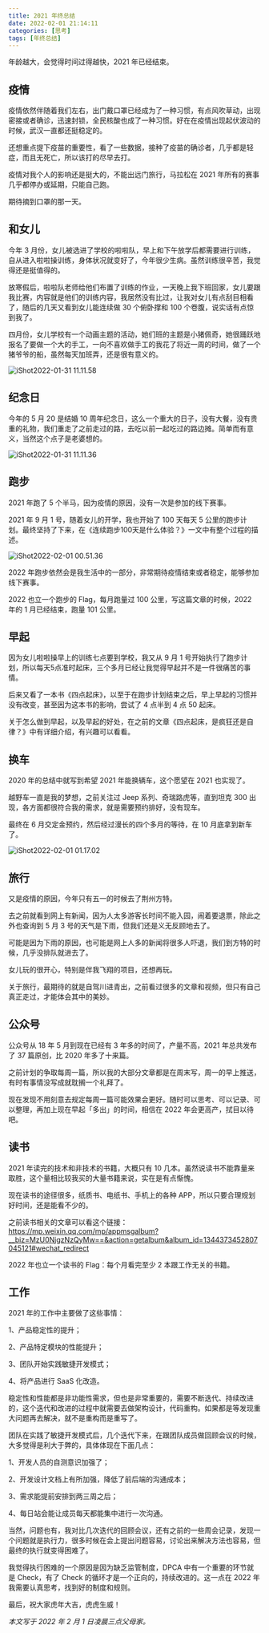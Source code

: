 ```yaml
---
title: 2021 年终总结
date: 2022-02-01 21:14:11
categories: [思考]
tags: [年终总结]
---
```


年龄越大，会觉得时间过得越快，2021 年已经结束。

<!--more-->

## 疫情

疫情依然伴随着我们左右，出门戴口罩已经成为了一种习惯，有点风吹草动，出现密接或者确诊，迅速封锁，全民核酸也成了一种习惯。好在在疫情出现起伏波动的时候，武汉一直都还挺稳定的。

还想重点提下疫苗的重要性，看了一些数据，接种了疫苗的确诊者，几乎都是轻症，而且无死亡，所以该打的尽早去打。

疫情对我个人的影响还是挺大的，不能出远门旅行，马拉松在 2021 年所有的赛事几乎都停办或延期，只能自己跑。

期待摘到口罩的那一天。

## 和女儿

今年 3 月份，女儿被选进了学校的啦啦队，早上和下午放学后都需要进行训练，自从进入啦啦操训练，身体状况就变好了，今年很少生病。虽然训练很辛苦，我觉得还是挺值得的。

放寒假后，啦啦队老师给他们布置了训练的作业，一天晚上我下班回家，女儿要跟我比赛，内容就是他们的训练内容，我居然没有比过，让我对女儿有点刮目相看了，随后的几天又看到女儿能连续做 30 个俯卧撑和 100 个卷腹，说实话有点惊到我了。

四月份，女儿学校有一个动画主题的活动，她们班的主题是小猪佩奇，她很踊跃地报名了要做一个大的手工，一向不喜欢做手工的我花了将近一周的时间，做了一个猪爷爷的船，虽然每天加班弄，还是很有意义的。

![iShot2022-01-31 11.11.58](https://cdn.jsdelivr.net/gh/oec2003/hblog-images/img/202202012118275.jpg)

## 纪念日

今年的 5 月 20  是结婚 10 周年纪念日，这么一个重大的日子，没有大餐，没有贵重的礼物，我们重走了之前走过的路，去吃以前一起吃过的路边摊。简单而有意义，当然这个点子是老婆想的。

![iShot2022-01-31 11.11.36](https://cdn.jsdelivr.net/gh/oec2003/hblog-images/img/202202012118936.jpg)

## 跑步

2021 年跑了 5 个半马，因为疫情的原因，没有一次是参加的线下赛事。

2021 年 9 月 1 号，随着女儿的开学，我也开始了 100 天每天 5 公里的跑步计划。最终坚持了下来，在《连续跑步100天是什么体验？》一文中有整个过程的描述。

![iShot2022-02-01 00.51.36](https://cdn.jsdelivr.net/gh/oec2003/hblog-images/img/202202012118655.jpg)

2022 年跑步依然会是我生活中的一部分，非常期待疫情结束或者稳定，能够参加线下赛事。

2022 也立一个跑步的 Flag，每月跑量过 100 公里，写这篇文章的时候，2022 年的 1 月已经结束，跑量 101 公里。

## 早起

因为女儿啦啦操早上的训练七点要到学校，我又从 9 月 1 号开始执行了跑步计划，所以每天5点准时起床，三个多月已经让我觉得早起并不是一件很痛苦的事情。

后来又看了一本书《四点起床》，以至于在跑步计划结束之后，早上早起的习惯并没有改变，甚至因为这本书的影响，尝试了 4 点半到 4 点 50 起床。

关于怎么做到早起，以及早起的好处，在之前的文章《四点起床，是疯狂还是自律？》中有详细介绍，有兴趣可以看看。

## 换车

2020 年的总结中就写到希望 2021 年能换辆车，这个愿望在 2021 也实现了。

越野车一直是我的梦想，之前关注过 Jeep 系列、奇瑞路虎等，直到坦克 300 出现，各方面都很符合我的需求，就是需要预约排好，没有现车。

最终在 6 月交定金预约，然后经过漫长的四个多月的等待，在 10 月底拿到新车了。

![iShot2022-02-01 01.17.02](https://cdn.jsdelivr.net/gh/oec2003/hblog-images/img/202202012118528.jpg)

## 旅行

又是疫情的原因，今年只有五一的时候去了荆州方特。

去之前就看到网上有新闻，因为人太多游客长时间不能入园，闹着要退票，除此之外也查询到 5 月 3 号的天气是下雨，但我们还是义无反顾地去了。

可能是因为下雨的原因，也可能是网上人多的新闻将很多人吓退，我们到方特的时候，几乎没排队就进去了。

女儿玩的很开心，特别是伴我飞翔的项目，还想再玩。

关于旅行，最期待的就是自驾川进青出，之前看过很多的文章和视频，但只有自己真正走过，才能体会其中的美妙。

## 公众号

公众号从 18 年 5 月到现在已经有 3 年多的时间了，产量不高，2021 年总共发布了 37 篇原创，比 2020 年多了十来篇。

之前计划的争取每周一篇，所以我的大部分文章都是在周末写，周一的早上推送，有时有事情没写成就耽搁一个礼拜了。

现在发现不用刻意去规定每周一篇可能效果会更好。随时可以思考、可以记录、可以整理，再加上现在早起「多出」的时间，相信在 2022 年会更高产，拭目以待吧。

## 读书

2021 年读完的技术和非技术的书籍，大概只有 10 几本。虽然说读书不能靠量来取胜，这个量相比较我买的大量书籍来说，实在是有点惭愧。

现在读书的途径很多，纸质书、电纸书、手机上的各种 APP，所以只要合理规划好时间，还是能看不少的。

之前读书相关的文章可以看这个链接：https://mp.weixin.qq.com/mp/appmsgalbum?__biz=MzU0NjgzNzQyMw==&action=getalbum&album_id=1344373452807045121#wechat_redirect

2022 年也立一个读书的 Flag：每个月看完至少 2 本跟工作无关的书籍。

## 工作

2021 年的工作中主要做了这些事情：

1、产品稳定性的提升；

2、产品特定模块的性能提升；

3、团队开始实践敏捷开发模式；

4、将产品进行 SaaS 化改造。

稳定性和性能都是非功能性需求，但也是非常重要的，需要不断迭代、持续改进的，这个迭代和改进的过程中就需要去做架构设计，代码重构。如果都是等发现重大问题再去解决，就不是重构而是重写了。

团队在实践了敏捷开发模式后，几个迭代下来，在跟团队成员做回顾会议的时候，大多觉得是利大于弊的，具体体现在下面几点：

1、开发人员的自测意识加强了；

2、开发设计文档上有所加强，降低了前后端的沟通成本；

3、需求能提前安排到两三周之后；

4、每日站会能让成员每天都能集中进行一次沟通。

当然，问题也有，我对比几次迭代的回顾会议，还有之前的一些周会记录，发现一个问题就是执行力，很多时候在会上提出问题容易，讨论出来解决方法也容易，但最终的执行就变得困难了。

我觉得执行困难的一个原因是因为缺乏监管制度，DPCA 中有一个重要的环节就是 Check，有了 Check 的循环才是一个正向的，持续改进的。这一点在 2022 年我需要认真思考，找到好的制度和规则。

最后，祝大家虎年大吉，虎虎生威！

*本文写于 2022 年 2 月 1 日凌晨三点父母家。*
